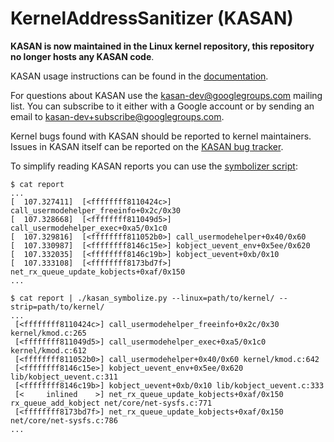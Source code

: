 # KernelAddressSanitizer (KASAN)

**KASAN is now maintained in the Linux kernel repository, this repository no longer hosts any KASAN code**.

KASAN usage instructions can be found in the [documentation](https://www.kernel.org/doc/html/latest/dev-tools/kasan.html).

For questions about KASAN use the [kasan-dev@googlegroups.com](https://groups.google.com/forum/#!forum/kasan-dev) mailing list.
You can subscribe to it either with a Google account or by sending an email to kasan-dev+subscribe@googlegroups.com.

Kernel bugs found with KASAN should be reported to kernel maintainers.
Issues in KASAN itself can be reported on the [KASAN bug tracker](https://bugzilla.kernel.org/buglist.cgi?component=Sanitizers&product=Memory%20Management&resolution=---).

To simplify reading KASAN reports you can use the [symbolizer script](https://github.com/google/sanitizers/blob/master/address-sanitizer/tools/kasan_symbolize.py):

```
$ cat report
...
[  107.327411]  [<ffffffff8110424c>] call_usermodehelper_freeinfo+0x2c/0x30
[  107.328668]  [<ffffffff811049d5>] call_usermodehelper_exec+0xa5/0x1c0
[  107.329816]  [<ffffffff811052b0>] call_usermodehelper+0x40/0x60
[  107.330987]  [<ffffffff8146c15e>] kobject_uevent_env+0x5ee/0x620
[  107.332035]  [<ffffffff8146c19b>] kobject_uevent+0xb/0x10
[  107.333108]  [<ffffffff8173bd7f>] net_rx_queue_update_kobjects+0xaf/0x150
...
```
```
$ cat report | ./kasan_symbolize.py --linux=path/to/kernel/ --strip=path/to/kernel/
...
 [<ffffffff8110424c>] call_usermodehelper_freeinfo+0x2c/0x30 kernel/kmod.c:265
 [<ffffffff811049d5>] call_usermodehelper_exec+0xa5/0x1c0 kernel/kmod.c:612
 [<ffffffff811052b0>] call_usermodehelper+0x40/0x60 kernel/kmod.c:642
 [<ffffffff8146c15e>] kobject_uevent_env+0x5ee/0x620 lib/kobject_uevent.c:311
 [<ffffffff8146c19b>] kobject_uevent+0xb/0x10 lib/kobject_uevent.c:333
 [<     inlined    >] net_rx_queue_update_kobjects+0xaf/0x150 rx_queue_add_kobject net/core/net-sysfs.c:771
 [<ffffffff8173bd7f>] net_rx_queue_update_kobjects+0xaf/0x150 net/core/net-sysfs.c:786
...
```
